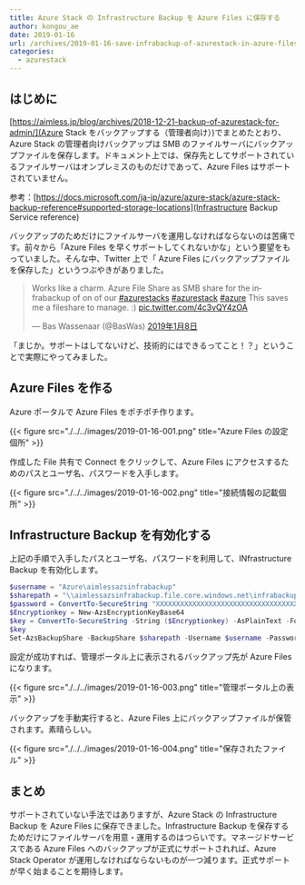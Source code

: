 ```yaml
---
title: Azure Stack の Infrastructure Backup を Azure Files に保存する
author: kongou_ae
date: 2019-01-16
url: /archives/2019-01-16-save-infrabackup-of-azurestack-in-azure-files
categories:
  - azurestack
---
```


## はじめに

[https://aimless.jp/blog/archives/2018-12-21-backup-of-azurestack-for-admin/](Azure Stack をバックアップする（管理者向け）)でまとめたとおり、Azure Stack の管理者向けバックアップは SMB のファイルサーバにバックアップファイルを保存します。ドキュメント上では、保存先としてサポートされているファイルサーバはオンプレミスのものだけであって、Azure Files はサポートされていません。

参考：[https://docs.microsoft.com/ja-jp/azure/azure-stack/azure-stack-backup-reference#supported-storage-locations](Infrastructure Backup Service reference)

バックアップのためだけにファイルサーバを運用しなければならないのは苦痛です。前々から「Azure Files を早くサポートしてくれないかな」という要望をもっていました。そんな中、Twitter 上で「 Azure Files にバックアップファイルを保存した」というつぶやきがありました。

<blockquote class="twitter-tweet" data-lang="ja"><p lang="en" dir="ltr">Works like a charm. Azure File Share as SMB share for the infrabackup of on of our <a href="https://twitter.com/hashtag/azurestacks?src=hash&amp;ref_src=twsrc%5Etfw">#azurestacks</a> <a href="https://twitter.com/hashtag/azurestack?src=hash&amp;ref_src=twsrc%5Etfw">#azurestack</a> <a href="https://twitter.com/hashtag/azure?src=hash&amp;ref_src=twsrc%5Etfw">#azure</a> This saves me a fileshare to manage. :) <a href="https://t.co/4c3vQY4zOA">pic.twitter.com/4c3vQY4zOA</a></p>&mdash; Bas Wassenaar (@BasWas) <a href="https://twitter.com/BasWas/status/1082585475716706304?ref_src=twsrc%5Etfw">2019年1月8日</a></blockquote>
<script async src="https://platform.twitter.com/widgets.js" charset="utf-8"></script>

「まじか。サポートはしてないけど、技術的にはできるってこと！？」ということで実際にやってみました。

## Azure Files を作る

Azure ポータルで Azure Files をポチポチ作ります。

{{< figure src="./../../images/2019-01-16-001.png" title="Azure Files の設定個所" >}}

作成した File 共有で Connect をクリックして、Azure Files にアクセスするためのパスとユーザ名、パスワードを入手します。

{{< figure src="./../../images/2019-01-16-002.png" title="接続情報の記載個所" >}}

## Infrastructure Backup を有効化する

上記の手順で入手したパスとユーザ名、パスワードを利用して、INfrastructure Backup を有効化します。

```powershell
$username = "Azure\aimlessazsinfrabackup"
$sharepath = "\\aimlessazsinfrabackup.file.core.windows.net\infrabackup"
$password = ConvertTo-SecureString "XXXXXXXXXXXXXXXXXXXXXXXXXXXXXXXXXXXXXXXXXXXXXXXXXXXXXXXXXXXXXXXXXXXXXXXXXXXXXXXXXXXXXX==" -AsPlainText -Force
$Encryptionkey = New-AzsEncryptionKeyBase64
$key = ConvertTo-SecureString -String ($Encryptionkey) -AsPlainText -Force
$key
Set-AzsBackupShare -BackupShare $sharepath -Username $username -Password $password -EncryptionKey $key
```

設定が成功すれば、管理ポータル上に表示されるバックアップ先が Azure Files になります。

{{< figure src="./../../images/2019-01-16-003.png" title="管理ポータル上の表示" >}}

バックアップを手動実行すると、Azure Files 上にバックアップファイルが保管されます。素晴らしい。

{{< figure src="./../../images/2019-01-16-004.png" title="保存されたファイル" >}}

## まとめ

サポートされていない手法ではありますが、Azure Stack の Infrastructure Backup を Azure Files に保存できました。Infrastructure Backup を保存するためだけにファイルサーバを用意・運用するのはつらいです。マネージドサービスである Azure Files へのバックアップが正式にサポートされれば、Azure Stack Operator が運用しなければならないものが一つ減ります。正式サポートが早く始まることを期待します。
